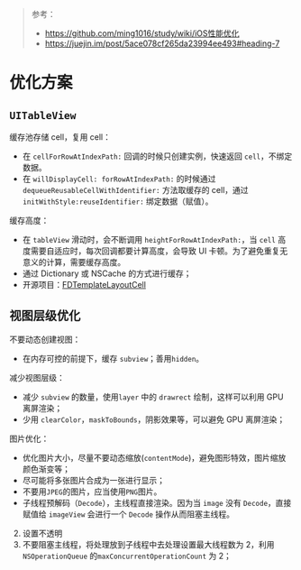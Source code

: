 > 参考：
>
> - <https://github.com/ming1016/study/wiki/iOS性能优化>
> - https://juejin.im/post/5ace078cf265da23994ee493#heading-7

# 优化方案

## `UITableView`

缓存池存储 cell，复用 cell：

- 在 `cellForRowAtIndexPath:` 回调的时候只创建实例，快速返回 `cell`，不绑定数据。
- 在 `willDisplayCell: forRowAtIndexPath:` 的时候通过 `dequeueReusableCellWithIdentifier:` 方法取缓存的 cell，通过 `initWithStyle:reuseIdentifier:` 绑定数据（赋值）。

缓存高度：

- 在 `tableView` 滑动时，会不断调用 `heightForRowAtIndexPath:`，当  `cell` 高度需要自适应时，每次回调都要计算高度，会导致 UI 卡顿。为了避免重复无意义的计算，需要缓存高度。
- 通过 Dictionary 或 NSCache 的方式进行缓存；
- 开源项目：[FDTemplateLayoutCell](https://github.com/forkingdog/UITableView-FDTemplateLayoutCell)

## 视图层级优化

不要动态创建视图：

- 在内存可控的前提下，缓存 `subview`；善用`hidden`。

减少视图层级：

- 减少 `subview` 的数量，使用`layer` 中的 `drawrect` 绘制，这样可以利用 GPU 离屏渲染；
- 少用 `clearColor`，`maskToBounds`，阴影效果等，可以避免 GPU 离屏渲染；

图片优化：

- 优化图片大小，尽量不要动态缩放(`contentMode`)，避免图形特效，图片缩放颜色渐变等；
- 尽可能将多张图片合成为一张进行显示；
- 不要用`JPEG`的图片，应当使用`PNG`图片。
- 子线程预解码（`Decode`），主线程直接渲染。因为当 `image` 没有 `Decode`，直接赋值给 `imageView` 会进行一个 `Decode` 操作从而阻塞主线程。

2. 设置不透明
3. 不要阻塞主线程，将处理放到子线程中去处理设置最大线程数为 2，利用 `NSOperationQueue` 的`maxConcurrentOperationCount` 为 2；


